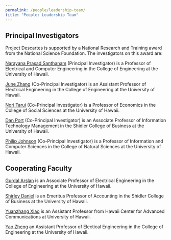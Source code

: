 ```yaml
---
permalink: /people/leadership-team/
title: "People: Leadership Team"
---
```


## Principal Investigators

Project Descartes is supported by a National Research and Training award from the National Science Foundation.  The investigators on this award are:

[Narayana Prasad Santhanam](https://ee.hawaii.edu/faculty/profile?usr=63) (Principal Investigator) is a Professor of Electrical and Computer Engineering in the College of Engineering at the University of Hawaii.

[June Zhang](https://www.junezhang.net/) (Co-Principal Investigator) is an Assistant Professor of Electrical Engineering in the College of Engineering at the University of Hawaii.

[Nori Tarui](https://nori523.wixsite.com/my-site) (Co-Principal Investigator) is a Professor of Economics in the College of Social Sciences at the University of Hawaii.

[Dan Port](https://shidler.hawaii.edu/itm/directory/daniel-port) (Co-Principal Investigator) is an Associate Professor of Information Technology Management in the Shidler College of Business at the University of Hawaii.

[Philip Johnson](https://philipmjohnson.org) (Co-Principal Investigator) is a Professor of Information and Computer Sciences in the College of Natural Sciences at the University of Hawaii. 

## Cooperating Faculty

[Gurdal Arslan](https://www2.hawaii.edu/~gurdal/) is an Associate Professor of Electrical Engineering in the College of Engineering at the University of Hawaii.

[Shirley Daniel](https://shidler.hawaii.edu/soa/directory/shirley-daniel) is an Emeritus Professor of Accounting in the Shidler College of Business at the University of Hawaii.

[Yuanzhang Xiao](https://ee.hawaii.edu/faculty/profile?usr=99) is an Assistant Professor from Hawaii Center for Advanced Communications at University of Hawaii.

[Yao Zheng](https://www2.hawaii.edu/~yaozheng/) an Assistant Professor of Electical Engineering in the College of Engineering at the University of Hawaii.
